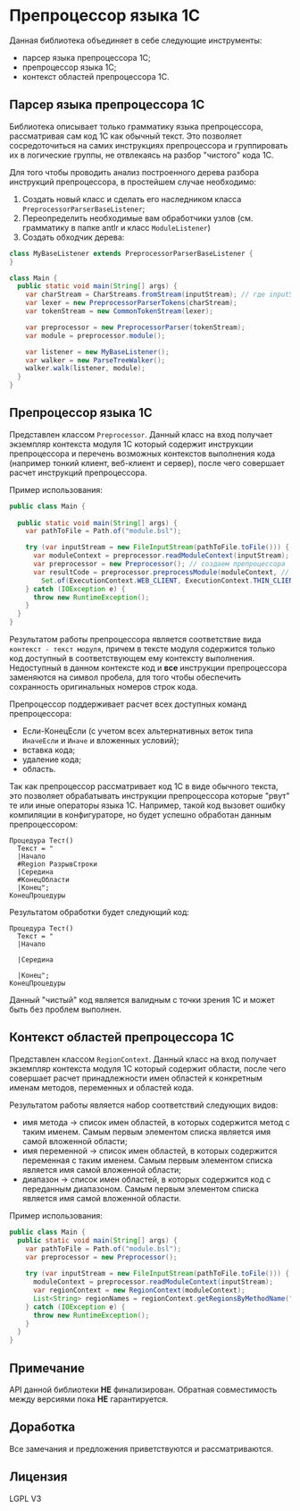 # Препроцессор языка 1С
Данная библиотека объединяет в себе следующие инструменты:

* парсер языка препроцессора 1С;
* препроцессор языка 1С;
* контекст областей препроцессора 1С.

## Парсер языка препроцессора 1С
Библиотека описывает только грамматику языка препроцессора, рассматривая сам код 1С как обычный текст. Это позволяет 
сосредоточиться на самих инструкциях препроцессора и группировать их в логические группы, не отвлекаясь на разбор "чистого" кода 1С.

Для того чтобы проводить анализ построенного дерева разбора инструкций препроцессора, в простейшем случае необходимо:

1. Создать новый класс и сделать его наследником класса `PreprocessorParserBaseListener`;
2. Переопределить необходимые вам обработчики узлов (см. грамматику в папке antlr и класс `ModuleListener`)
3. Создать обходчик дерева: 
```java
class MyBaseListener extends PreprocessorParserBaseListener {
}

class Main {
  public static void main(String[] args) {
    var charStream = CharStreams.fromStream(inputStream); // где inputStream это текстовые данные модуля на языке 1С
    var lexer = new PreprocessorParserTokens(charStream);
    var tokenStream = new CommonTokenStream(lexer);

    var preprocessor = new PreprocessorParser(tokenStream);
    var module = preprocessor.module();

    var listener = new MyBaseListener();
    var walker = new ParseTreeWalker();
    walker.walk(listener, module);
  }
}
```

## Препроцессор языка 1С
Представлен классом `Preprocessor`. Данный класс на вход получает экземпляр контекста модуля 1С который содержит инструкции препроцессора
и перечень возможных контекстов выполнения кода (например тонкий клиент, веб-клиент и сервер), после чего совершает расчет инструкций препроцессора.

Пример использования:
```java
public class Main {
  
  public static void main(String[] args) {
    var pathToFile = Path.of("module.bsl");

    try (var inputStream = new FileInputStream(pathToFile.toFile())) { // читаем данные файла
      var moduleContext = preprocessor.readModuleContext(inputStream); // парсим данные файла и создаем экземпляр контекста модуля
      var preprocessor = new Preprocessor(); // создаем препроцессора
      var resultCode = preprocessor.preprocessModule(moduleContext, // делаем расчет инструкций препроцессора
        Set.of(ExecutionContext.WEB_CLIENT, ExecutionContext.THIN_CLIENT, ExecutionContext.THICK_CLIENT_MANAGED_APPLICATION));
    } catch (IOException e) {
      throw new RuntimeException();
    }
  }
}
```

Результатом работы препроцессора является соответствие вида `контекст - текст модуля`, причем в тексте модуля содержится только код
доступный в соответствующем ему контексту выполнения. Недоступный в данном контексте код и **все** инструкции препроцессора заменяются на символ пробела,
для того чтобы обеспечить сохранность оригинальных номеров строк кода.

Препроцессор поддерживает расчет всех доступных команд препроцессора:

* Если-КонецЕсли (с учетом всех альтернативных веток типа `ИначеЕсли` и `Иначе` и вложенных условий);
* вставка кода;
* удаление кода;
* область.

Так как препроцессор рассматривает код 1С в виде обычного текста, это позволяет обрабатывать инструкции препроцессора которые "рвут"
те или иные операторы языка 1С. Например, такой код вызовет ошибку компиляции в конфигураторе, но будет успешно обработан данным препроцессором:
```
Процедура Тест()
  Текст = "
  |Начало
  #Region РазрывСтроки
  |Середина
  #КонецОбласти
  |Конец";
КонецПроцедуры
```
Результатом обработки будет следующий код:
```
Процедура Тест()
  Текст = "
  |Начало

  |Середина

  |Конец";
КонецПроцедуры
```
Данный "чистый" код является валидным с точки зрения 1С и может быть без проблем выполнен.

## Контекст областей препроцессора 1С
Представлен классом `RegionContext`. Данный класс на вход получает экземпляр контекста модуля 1С который содержит области, 
после чего совершает расчет принадлежности имен областей к конкретным именам методов, переменных и областей кода.

Результатом работы является набор соответствий следующих видов:

* имя метода -> список имен областей, в которых содержится метод с таким именем. Самым первым элементом списка является имя
самой вложенной области;
* имя переменной -> список имен областей, в которых содержится переменная с таким именем. Самым первым элементом списка является имя
самой вложенной области;
* диапазон -> список имен областей, в которых содержится код с переданным диапазоном. Самым первым элементом списка является имя
самой вложенной области.

Пример использования:
```java
public class Main {
  public static void main(String[] args) {
    var pathToFile = Path.of("module.bsl");
    var preprocessor = new Preprocessor();
    
    try (var inputStream = new FileInputStream(pathToFile.toFile())) {
      moduleContext = preprocessor.readModuleContext(inputStream);
      var regionContext = new RegionContext(moduleContext);
      List<String> regionNames = regionContext.getRegionsByMethodName("МойМетод");
    } catch (IOException e) {
      throw new RuntimeException();
    }
  }
}
```

## Примечание
API данной библиотеки **НЕ** финализирован. Обратная совместимость между версиями пока **НЕ** гарантируется.

## Доработка
Все замечания и предложения приветствуются и рассматриваются.

## Лицензия
LGPL V3
